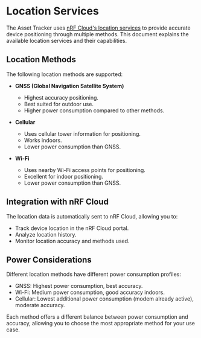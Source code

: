 # Location Services

The Asset Tracker uses [nRF Cloud's location services](https://docs.nordicsemi.com/bundle/nrf-cloud/page/LocationServices/LSOverview.html) to provide accurate device positioning through multiple methods. This document explains the available location services and their capabilities.

## Location Methods

The following location methods are supported:

* **GNSS (Global Navigation Satellite System)**
   - Highest accuracy positioning.
   - Best suited for outdoor use.
   - Higher power consumption compared to other methods.

* **Cellular**
   - Uses cellular tower information for positioning.
   - Works indoors.
   - Lower power consumption than GNSS.

* **Wi-Fi**
   - Uses nearby Wi-Fi access points for positioning.
   - Excellent for indoor positioning.
   - Lower power consumption than GNSS.

## Integration with nRF Cloud

The location data is automatically sent to nRF Cloud, allowing you to:
- Track device location in the nRF Cloud portal.
- Analyze location history.
- Monitor location accuracy and methods used.

## Power Considerations

Different location methods have different power consumption profiles:

- GNSS: Highest power consumption, best accuracy.
- Wi-Fi: Medium power consumption, good accuracy indoors.
- Cellular: Lowest additional power consumption (modem already active), moderate accuracy.

Each method offers a different balance between power consumption and accuracy, allowing you to choose the most appropriate method for your use case.
